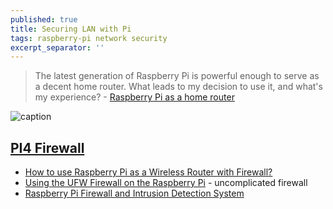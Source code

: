 ```yaml
---
published: true
title: Securing LAN with Pi
tags: raspberry-pi network security
excerpt_separator: ''
---
```

> The latest generation of Raspberry Pi is powerful enough to serve as a decent home router. What leads to my decision to use it, and what's my experience? - [Raspberry Pi as a home router](https://www.zahradnik.io/raspberry-pi-as-a-home-router)

![caption](https://www.zahradnik.io/static/49a5b7f7d5b78bfbfd1c6b4e2224c900/4a492/rpi_final_router_build.webp)

## [PI4 Firewall](https://www.instructables.com/Raspberry-Pi4-Firewall/)
- [How to use Raspberry Pi as a Wireless Router with Firewall?](https://raspberrytips.com/raspberry-pi-firewall/)
- [Using the UFW Firewall on the Raspberry Pi](https://pimylifeup.com/raspberry-pi-ufw/) -  uncomplicated firewall
- [Raspberry Pi Firewall and Intrusion Detection System](https://www.instructables.com/Raspberry-Pi-Firewall-and-Intrusion-Detection-Syst/)



